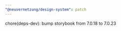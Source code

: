 ```yaml
---
"@neuvernetzung/design-system": patch
---
```


chore(deps-dev): bump storybook from 7.0.18 to 7.0.23
